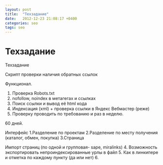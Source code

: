 ```yaml
---
layout: post
title:  "Техзадание"
date:   2012-12-23 21:08:17 +0400
categories: seo
tags: seo
---
```


# Техзадание
Техзадание

Скрипт проверки наличия обратных ссылок

Функционал.

1. Проверка Robots.txt
2. nofollow, noindex в метагегах и ссылках
3. Поиск ссылки и вывод её html кода
4. Индексация (xml) + проверка ссылки в Яндекс Вебмастер (реже)
5. Проверку проводить по требованию и раз в неделю.


60 дней.



Интерфейс
1.Разделение по проектам
2.Разделение по месту получения (каталог, обмен, покупка)
3.Страница

Импорт страниц (по одной и групповая- sape, miralinks)
4. Возможность экспортировать непроиндексированные урлы в файл
5. Как в линкипере и отметка по каждому пункту (да или нет)
6.